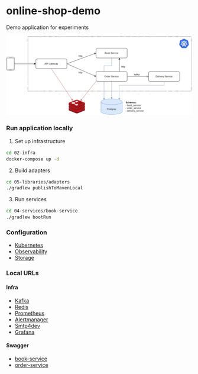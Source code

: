 # online-shop-demo

Demo application for experiments

![application-schema](01-docs/application.png)

### Run application locally
1. Set up infrastructure
```bash
cd 02-infra
docker-compose up -d
```
2. Build adapters
```bash
cd 05-libraries/adapters
./gradlew publishToMavenLocal
```
3. Run services
```bash
cd 04-services/book-service
./gradlew bootRun
```

### Configuration
- [Kubernetes](01-docs/Kubernetes.md)
- [Observability](01-docs/Observability.md)
- [Storage](01-docs/Storage.md)

### Local URLs

#### Infra
- [Kafka](http://localhost:9095)
- [Redis](http://localhost:8001)
- [Prometheus](http://localhost:9090)
- [Alertmanager](http://localhost:9093)
- [Smtp4dev](http://localhost:5000)
- [Grafana](http://localhost:3000)

#### Swagger
- [book-service](http://localhost:8090/swagger-ui/index.html)
- [order-service](http://localhost:8091/swagger-ui/index.html)
